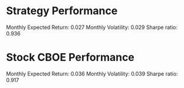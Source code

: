 # Strategy Performance
Monthly Expected Return: 0.027
Monthly Volatility: 0.029
Sharpe ratio: 0.936
# Stock CBOE Performance
Monthly Expected Return: 0.036
Monthly Volatility: 0.039
Sharpe ratio: 0.917
